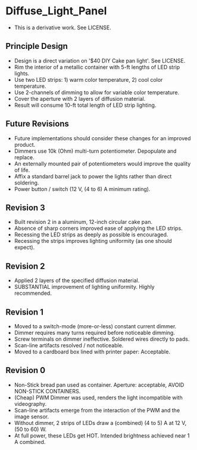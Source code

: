 # Diffuse_Light_Panel
 - This is a derivative work. See LICENSE.

## Principle Design
 - Design is a direct variation on '$40 DIY Cake pan light'. See LICENSE.
 - Rim the interior of a metallic container with 5-ft lengths of LED strip lights.
 - Use two LED strips: 1) warm color temperature, 2) cool color temperature.
 - Use 2-channels of dimming to allow for variable color temperature.
 - Cover the aperture with 2 layers of diffusion material.
 - Result will consume 10-ft total length of LED strip lighting.

## Future Revisions
 - Future implementations should consider these changes for an improved product.
 - Dimmers use 10k (Ohm) multi-turn potentiometer. Depopulate and replace.
 - An externally mounted pair of potentiometers would improve the quality of life.
 - Affix a standard barrel jack to power the lights rather than direct soldering.
 - Power button / switch (12 V, (4 to 6) A minimum rating). 

## Revision 3
 - Built revision 2 in a aluminum, 12-inch circular cake pan.
 - Absence of sharp corners improved ease of applying the LED strips.
 - Recessing the LED strips as deeply as possible is encouraged.
 - Recessing the strips improves lighting uniformity (as one should expect).

## Revision 2
 - Applied 2 layers of the specified diffusion material.
 - SUBSTANTIAL improvement of lighting uniformity. Highly recommended.

## Revision 1
 - Moved to a switch-mode (more-or-less) constant current dimmer.
 - Dimmer requires many turns required before noticeable dimming.
 - Screw terminals on dimmer ineffective. Soldered wires directly to pads.
 - Scan-line artifacts resolved / not noticeable.
 - Moved to a cardboard box lined with printer paper: Acceptable.

## Revision 0
 - Non-Stick bread pan used as container. Aperture: acceptable, AVOID NON-STICK CONTAINERS.
 - (Cheap) PWM Dimmer was used, renders the light incompatible with videography.
 - Scan-line artifacts emerge from the interaction of the PWM and the image sensor.
 - Without dimmer, 2 strips of LEDs draw a (combined) (4 to 5) A at 12 V, (50 to 60) W.
 - At full power, these LEDs get HOT. Intended brightness achieved near 1 A combined.
